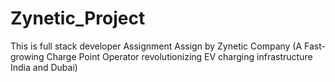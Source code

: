 # Zynetic_Project

This is full stack developer Assignment Assign by Zynetic Company (A Fast-growing Charge Point Operator revolutionizing EV charging infrastructure India and Dubai)
<a href="./frontend/public/images/readme1 (1).png">
<a href="./frontend/public/images/readme1 (2).png">
<a href="./frontend/public/images/readme1 (3).png">
